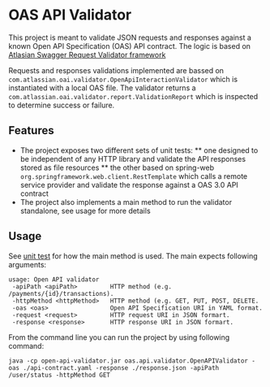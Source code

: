 # OAS API Validator #

This project is meant to validate JSON requests and responses against a known Open API Specification (OAS) API contract. The logic is based on [Atlasian Swagger Request Validator framework](https://bitbucket.org/atlassian/swagger-request-validator/src/master/)

Requests and responses validations implemented are bassed on `com.atlassian.oai.validator.OpenApiInteractionValidator` which is instantiated with a local OAS file. The validator returns a `com.atlassian.oai.validator.report.ValidationReport` which is inspected to determine success or failure.

## Features ##

* The project exposes two different sets of unit tests:
** one designed to be independent of any HTTP library and validate the API responses stored as file resources
** the other based on spring-web `org.springframework.web.client.RestTemplate` which calls a remote service provider and validate the response against a OAS 3.0 API contract
* The project also implements a main method to run the validator standalone, see usage for more details


## Usage ##

See [unit test](src/test/java/oas/api/validator/OpenAPIValidatorTest.java) for how the main method is used. The main expects following arguments:

```shell
usage: Open API validator
 -apiPath <apiPath>         HTTP method (e.g. /payments/{id}/transactions).
 -httpMethod <httpMethod>   HTTP method (e.g. GET, PUT, POST, DELETE.
 -oas <oas>                 Open API Specification URI in YAML format.
 -request <request>         HTTP request URI in JSON formart.
 -response <response>       HTTP response URI in JSON formart.
 ```
 
From the command line you can run the project by using following command:

```shell
java -cp open-api-validator.jar oas.api.validator.OpenAPIValidator -oas ./api-contract.yaml -response ./response.json -apiPath /user/status -httpMethod GET
```
